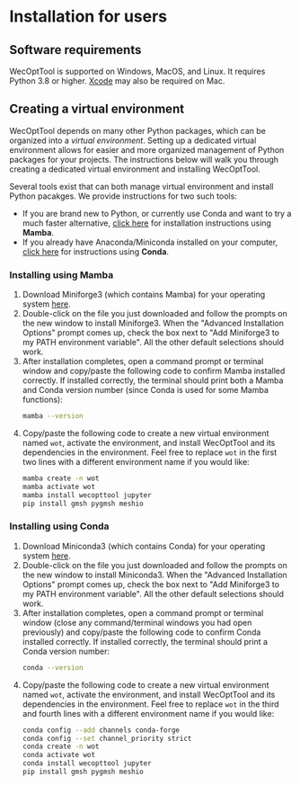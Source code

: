 # Installation for users

## Software requirements
WecOptTool is supported on Windows, MacOS, and Linux. It requires Python 3.8 or higher. [Xcode](https://developer.apple.com/xcode/) may also be required on Mac.


## Creating a virtual environment
WecOptTool depends on many other Python packages, which can be organized into a *virtual environment*. Setting up a dedicated virtual environment allows for easier and more organized management of Python packages for your projects. The instructions below will walk you through creating a dedicated virtual environment and installing WecOptTool.

Several tools exist that can both manage virtual environment and install Python pacakges. We provide instructions for two such tools:

* If you are brand new to Python, or currently use Conda and want to try a much faster alternative, [click here](#installing-using-mamba) for installation instructions using **Mamba**.
* If you already have Anaconda/Miniconda installed on your computer, [click here](#installing-using-conda) for instructions using **Conda**.

### Installing using Mamba
1. Download Miniforge3 (which contains Mamba) for your operating system [here](https://github.com/conda-forge/miniforge#download).
2. Double-click on the file you just downloaded and follow the prompts on the new window to install Miniforge3. When the "Advanced Installation Options" prompt comes up, check the box next to "Add Miniforge3 to my PATH environment variable". All the other default selections should work.
3. After installation completes, open a command prompt or terminal window and copy/paste the following code to confirm Mamba installed correctly. If installed correctly, the terminal should print both a Mamba and Conda version number (since Conda is used for some Mamba functions):
    ```bash
    mamba --version
    ```
4. Copy/paste the following code to create a new virtual environment named `wot`, activate the environment, and install WecOptTool and its dependencies in the environment. Feel free to replace `wot` in the first two lines with a different environment name if you would like:
    ```bash
    mamba create -n wot
    mamba activate wot
    mamba install wecopttool jupyter
    pip install gmsh pygmsh meshio
    ```

### Installing using Conda
1. Download Miniconda3 (which contains Conda) for your operating system [here](https://docs.conda.io/projects/miniconda/en/latest/index.html).
2. Double-click on the file you just downloaded and follow the prompts on the new window to install Miniconda3. When the "Advanced Installation Options" prompt comes up, check the box next to "Add Miniforge3 to my PATH environment variable". All the other default selections should work.
3. After installation completes, open a command prompt or terminal window (close any command/terminal windows you had open previously) and copy/paste the following code to confirm Conda installed correctly. If installed correctly, the terminal should print a Conda version number:
    ```bash
    conda --version
    ```
4. Copy/paste the following code to create a new virtual environment named `wot`, activate the environment, and install WecOptTool and its dependencies in the environment. Feel free to replace `wot` in the third and fourth lines with a different environment name if you would like:
    ```bash
    conda config --add channels conda-forge
    conda config --set channel_priority strict
    conda create -n wot
    conda activate wot
    conda install wecopttool jupyter
    pip install gmsh pygmsh meshio
    ```